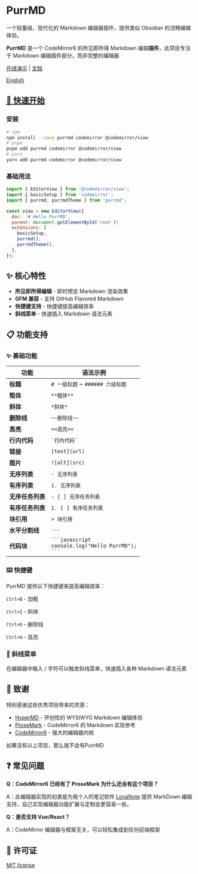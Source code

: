 # PurrMD

一个轻量级、现代化的 Markdown 编辑器插件，提供类似 Obsidian 的流畅编辑体验。

**PurrMD** 是一个 CodeMirror6 的所见即所得 Markdown 编辑**插件**，此项目专注于 Markdown 编辑插件部分，而非完整的编辑器

[在线演示](https://purrmd.luoluoqixi.com/introduction/demo.html) | [文档](https://purrmd.luoluoqixi.com/introduction/)

[English](./README.md)


## [🚀 快速开始](https://purrmd.luoluoqixi.com/zh/introduction/getting-started.html)

### 安装

```bash
# npm
npm install --save purrmd codemirror @codemirror/view
# pnpm
pnpm add purrmd codemirror @codemirror/view
# yarn
yarn add purrmd codemirror @codemirror/view
```

### 基础用法

```javascript
import { EditorView } from '@codemirror/view';
import { basicSetup } from 'codemirror';
import { purrmd, purrmdTheme } from 'purrmd';

const view = new EditorView({
  doc: '# Hello PurrMD',
  parent: document.getElementById('root')!,
  extensions: [
    basicSetup,
    purrmd(),
    purrmdTheme(),
  ],
});
```

## ✨ 核心特性

- **所见即所得编辑** - 即时预览 Markdown 渲染效果
- **GFM 兼容** - 支持 GitHub Flavored Markdown
- **快捷键支持** - 快捷键提高编辑效率
- **斜线菜单** - 快速插入 Markdown 语法元素

## 📋 功能支持

### ✨ 基础功能

| 功能 | 语法示例 |
|------|----------|
| **标题** | `# 一级标题` ~ `###### 六级标题` |
| **粗体** | `**粗体**` |
| **斜体** | `*斜体*` |
| **删除线** | `~~删除线~~` |
| **高亮** | `==高亮==` |
| **行内代码** | `` `行内代码` `` |
| **链接** | `[text](url)` |
| **图片** | `![alt](src)` |
| **无序列表** | `- 无序列表` |
| **有序列表** | `1. 无序列表` |
| **无序任务列表** | `- [ ] 无序任务列表` |
| **有序任务列表** | `1. [ ] 有序任务列表` |
| **块引用** | `> 块引用` |
| **水平分割线** | `---` |
| **代码块** | ` ```javascript ` <br>`console.log("Hello PurrMD");`<br> ` ``` ` |


### ⌨️ 快捷键

PurrMD 提供以下快捷键来提高编辑效率：

`Ctrl+B` - 加粗

`Ctrl+I` - 斜体

`Ctrl+D` - 删除线

`Ctrl+H` - 高亮

### 🔧 斜线菜单

在编辑器中输入 / 字符可以触发斜线菜单，快速插入各种 Markdown 语法元素


## 🙏 致谢

特别感谢这些优秀项目带来的灵感：

- [HyperMD](https://github.com/laobubu/HyperMD) - 开创性的 WYSIWYG Markdown 编辑体验
- [ProseMark](https://github.com/jsimonrichard/ProseMark) - CodeMirror6 的 Markdown 实现参考
- [CodeMirror6](https://codemirror.net/) - 强大的编辑器内核

如果没有以上项目，那么就不会有PurrMD


## ❓ 常见问题

**Q：CodeMirror6 已经有了 ProseMark 为什么还会有这个项目？**

A：此编辑器实现的初衷是为我个人的笔记软件 [LonaNote](https://github.com/luoluoqixi/lonanote) 提供 MarkDown 编辑支持，自己实现编辑器功能扩展与定制会更容易一些。


**Q：是否支持 Vue/React？**

A：CodeMirror 编辑器与框架无关，可以轻松集成到任何前端框架

## 📝 许可证

[MIT license](https://github.com/luoluoqixi/purrmd/blob/main/LICENSE)
